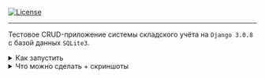 [![License](https://img.shields.io/badge/license-MIT-green)](https://tldrlegal.com/license/mit-license) <br>

<hr>

Тестовое CRUD-приложение системы складского учёта на ```Django 3.0.8``` с базой данных ```SQLite3```.

<details>
  
  <summary>
   Как запустить
  </summary>

<br>
Один из вариантов - использовать дистрибутив Linux и установленный Docker(протестировано на Ubuntu 20.04 LTS с установленным docker.io 19.03.8). 
Будут скачаны Docker образы Nginx и Alpine с python3.8, затем создан образ контейнера приложения Django и два volume - директории для базы данных и статических файлов. Доступ к сайту будет осуществляться через контейнер Nginx (порт 8888).
Для установки нужно выполнить следующие команды в терминале:<br> <br>

- клонировать репозиторий в нужную директорию, перейти в неё и добавить скрипту install.sh разрешение на выполнение
```sh
$ git clone https://github.com/96tm/warehouse-management-test.git; cd warehouse-management-test; chmod +x ./install.sh
```
- запустить скрипт установки, заменив<br>
```EMAIL_HOST``` на адрес почтового сервера для отправки сообщений,<br>
```EMAIL_ADDRESS``` на email на указанном почтовом сервере (будет использоваться как
email администратора),<br>
```EMAIL_PASSWORD``` на пароль для email, <br>
```CLIENT_EMAIL``` на email для тестовых пользователей (можно такой же, как ```EMAIL_ADDRESS```)
```sh
$ sudo ./install.sh "EMAIL_HOST" "EMAIL_USERNAME" "EMAIL_PASSWORD" "CLIENT_EMAIL"
```
База будет заполнена тестовыми данными.
Сайт должен быть доступен по адресу 
<a href="http://localhost:8888">localhost:8888</a>. <br>
Для входа на <a href="http://localhost:8888/admin/login/">страницу администрирования</a> можно использовать тестового пользователя ```admin```
с паролем ```admin```.
Для остановки и удаления приложения нужно выполнить следующие команды в терминале:
```sh
$ chmod +x ./uninstall.sh; sudo ./uninstall.sh
```
Для удаления Docker образов Alpine и Nginx:
```sh
sudo docker image rm python:3.8-alpine; sudo docker image rm nginx:latest
```

</details>

<details>
  
  <summary>
    Что можно сделать + скриншоты
  </summary>

- создать поставку на странице <a href="http://localhost:8888/cargo_new">/cargo_new</a>
![Страница поставки](screenshots/1.png)

- создать покупку на странице <a href="http://localhost:8888/order">/order</a>;
![Страница покупки](screenshots/2.png)

- выбрать созданные поставку и покупку на страницах <a href="http://localhost:8888/admin/cargo/cargo">admin/cargo/cargo</a>
и <a href="http://localhost:8888/admin/shipment/shipment">/admin/shipment/shipment</a>;
![Страница списка поставок](screenshots/3.png)
![Страница списка покупок](screenshots/4.png)

- на странице поставки нажать "Подтвердить получение поставки";
- на странице покупки нажать "Подтвердить готовность к отправке"
(если количество товаров в покупке превышает количество товаров на складе,
кнопка будет скрыта).
![Страница товаров](screenshots/5.png)
![Страница категорий](screenshots/6.png)

</details>
